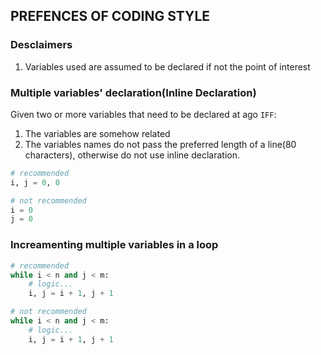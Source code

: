 ## PREFENCES OF CODING STYLE

### Desclaimers
1. Variables used are assumed to be declared if not the point of interest

### Multiple variables' declaration(Inline Declaration)
Given two or more variables that need to be declared at ago `IFF`: <br/>
1. The variables are somehow related
2. The variables names do not pass the preferred length of a line(80 characters), otherwise do not use inline declaration.

```py
# recommended
i, j = 0, 0

# not recommended
i = 0
j = 0
```

### Increamenting multiple variables in a loop
```py
# recommended
while i < n and j < m:
    # logic...
    i, j = i + 1, j + 1

# not recommended
while i < n and j < m:
    # logic...
    i, j = i + 1, j + 1
```